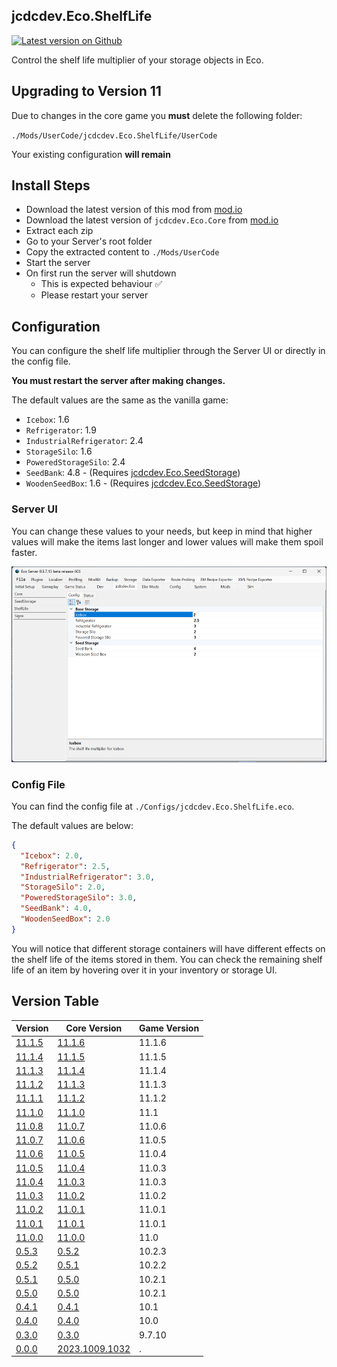 ## jcdcdev.Eco.ShelfLife

[![Latest version on Github](https://badgen.net/github/tag/jcdcdev/jcdcdev.Eco.ShelfLife?color=3a93b4&label=Mod)](https://github.com/jcdcdev/jcdcdev.Eco.ShelfLife/releases/latest)

Control the shelf life multiplier of your storage objects in Eco.

## Upgrading to Version 11
 
Due to changes in the core game you **must** delete the following folder:

`./Mods/UserCode/jcdcdev.Eco.ShelfLife/UserCode`

Your existing configuration **will remain**

## Install Steps

- Download the latest version of this mod from [mod.io](https://mod.io/g/eco/m/jcdcdevecoshelflife)
- Download the latest version of `jcdcdev.Eco.Core` from [mod.io](https://mod.io/g/eco/m/jcdcdevecocore)
- Extract each zip
- Go to your Server's root folder
- Copy the extracted content to `./Mods/UserCode`
- Start the server
- On first run the server will shutdown
    - This is expected behaviour ✅
    - Please restart your server

## Configuration

You can configure the shelf life multiplier through the Server UI or directly in the config file.

**You must restart the server after making changes.**

The default values are the same as the vanilla game:

- `Icebox`: 1.6
- `Refrigerator`: 1.9
- `IndustrialRefrigerator`: 2.4
- `StorageSilo`: 1.6
- `PoweredStorageSilo`: 2.4
- `SeedBank`: 4.8 - (Requires [jcdcdev.Eco.SeedStorage](https://mod.io/g/eco/m/jcdcdevecoseedstorage))
- `WoodenSeedBox`: 1.6 - (Requires [jcdcdev.Eco.SeedStorage](https://mod.io/g/eco/m/jcdcdevecoseedstorage))

### Server UI

You can change these values to your needs, but keep in mind that higher values will make the items last longer and lower values will make them spoil faster.

![Server UI](https://raw.githubusercontent.com/jcdcdev/jcdcdev.Eco.ShelfLife/main/docs/screenshots/2-config.png)

### Config File

You can find the config file at `./Configs/jcdcdev.Eco.ShelfLife.eco`.

The default values are below:

```json
{
  "Icebox": 2.0,
  "Refrigerator": 2.5,
  "IndustrialRefrigerator": 3.0,
  "StorageSilo": 2.0,
  "PoweredStorageSilo": 3.0,
  "SeedBank": 4.0,
  "WoodenSeedBox": 2.0
}
```

You will notice that different storage containers will have different effects on the shelf life of the items stored in them. You can check the remaining shelf
life of an item by hovering over it in your inventory or storage UI.

## Version Table
| Version | Core Version | Game Version |
|-----|---------| -----------|
| [11.1.5](https://github.com/jcdcdev/jcdcdev.Eco.ShelfLife/releases/tag/11.1.5) | [11.1.6](https://github.com/jcdcdev/jcdcdev.Eco.Core/releases/tag/11.1.6) | 11.1.6 |
| [11.1.4](https://github.com/jcdcdev/jcdcdev.Eco.ShelfLife/releases/tag/11.1.4) | [11.1.5](https://github.com/jcdcdev/jcdcdev.Eco.Core/releases/tag/11.1.5) | 11.1.5 |
| [11.1.3](https://github.com/jcdcdev/jcdcdev.Eco.ShelfLife/releases/tag/11.1.3) | [11.1.4](https://github.com/jcdcdev/jcdcdev.Eco.Core/releases/tag/11.1.4) | 11.1.4 |
| [11.1.2](https://github.com/jcdcdev/jcdcdev.Eco.ShelfLife/releases/tag/11.1.2) | [11.1.3](https://github.com/jcdcdev/jcdcdev.Eco.Core/releases/tag/11.1.3) | 11.1.3 |
| [11.1.1](https://github.com/jcdcdev/jcdcdev.Eco.ShelfLife/releases/tag/11.1.1) | [11.1.2](https://github.com/jcdcdev/jcdcdev.Eco.Core/releases/tag/11.1.2) | 11.1.2 |
| [11.1.0](https://github.com/jcdcdev/jcdcdev.Eco.ShelfLife/releases/tag/11.1.0) | [11.1.0](https://github.com/jcdcdev/jcdcdev.Eco.Core/releases/tag/11.1.0) | 11.1 |
| [11.0.8](https://github.com/jcdcdev/jcdcdev.Eco.ShelfLife/releases/tag/11.0.8) | [11.0.7](https://github.com/jcdcdev/jcdcdev.Eco.Core/releases/tag/11.0.7) | 11.0.6 |
| [11.0.7](https://github.com/jcdcdev/jcdcdev.Eco.ShelfLife/releases/tag/11.0.7) | [11.0.6](https://github.com/jcdcdev/jcdcdev.Eco.Core/releases/tag/11.0.6) | 11.0.5 |
| [11.0.6](https://github.com/jcdcdev/jcdcdev.Eco.ShelfLife/releases/tag/11.0.6) | [11.0.5](https://github.com/jcdcdev/jcdcdev.Eco.Core/releases/tag/11.0.5) | 11.0.4 |
| [11.0.5](https://github.com/jcdcdev/jcdcdev.Eco.ShelfLife/releases/tag/11.0.5) | [11.0.4](https://github.com/jcdcdev/jcdcdev.Eco.Core/releases/tag/11.0.4) | 11.0.3 |
| [11.0.4](https://github.com/jcdcdev/jcdcdev.Eco.ShelfLife/releases/tag/11.0.4) | [11.0.3](https://github.com/jcdcdev/jcdcdev.Eco.Core/releases/tag/11.0.3) | 11.0.3 |
| [11.0.3](https://github.com/jcdcdev/jcdcdev.Eco.ShelfLife/releases/tag/11.0.3) | [11.0.2](https://github.com/jcdcdev/jcdcdev.Eco.Core/releases/tag/11.0.2) | 11.0.2 |
| [11.0.2](https://github.com/jcdcdev/jcdcdev.Eco.ShelfLife/releases/tag/11.0.2) | [11.0.1](https://github.com/jcdcdev/jcdcdev.Eco.Core/releases/tag/11.0.1) | 11.0.1 |
| [11.0.1](https://github.com/jcdcdev/jcdcdev.Eco.ShelfLife/releases/tag/11.0.1) | [11.0.1](https://github.com/jcdcdev/jcdcdev.Eco.Core/releases/tag/11.0.1) | 11.0.1 |
| [11.0.0](https://github.com/jcdcdev/jcdcdev.Eco.ShelfLife/releases/tag/11.0.0) | [11.0.0](https://github.com/jcdcdev/jcdcdev.Eco.Core/releases/tag/11.0.0) | 11.0 |
| [0.5.3](https://github.com/jcdcdev/jcdcdev.Eco.ShelfLife/releases/tag/0.5.3) | [0.5.2](https://github.com/jcdcdev/jcdcdev.Eco.Core/releases/tag/0.5.2) | 10.2.3 |
| [0.5.2](https://github.com/jcdcdev/jcdcdev.Eco.ShelfLife/releases/tag/0.5.2) | [0.5.1](https://github.com/jcdcdev/jcdcdev.Eco.Core/releases/tag/0.5.1) | 10.2.2 |
| [0.5.1](https://github.com/jcdcdev/jcdcdev.Eco.ShelfLife/releases/tag/0.5.1) | [0.5.0](https://github.com/jcdcdev/jcdcdev.Eco.Core/releases/tag/0.5.0) | 10.2.1 |
| [0.5.0](https://github.com/jcdcdev/jcdcdev.Eco.ShelfLife/releases/tag/0.5.0) | [0.5.0](https://github.com/jcdcdev/jcdcdev.Eco.Core/releases/tag/0.5.0) | 10.2.1 |
| [0.4.1](https://github.com/jcdcdev/jcdcdev.Eco.ShelfLife/releases/tag/0.4.1) | [0.4.1](https://github.com/jcdcdev/jcdcdev.Eco.Core/releases/tag/0.4.1) | 10.1 |
| [0.4.0](https://github.com/jcdcdev/jcdcdev.Eco.ShelfLife/releases/tag/0.4.0) | [0.4.0](https://github.com/jcdcdev/jcdcdev.Eco.Core/releases/tag/0.4.0) | 10.0 |
| [0.3.0](https://github.com/jcdcdev/jcdcdev.Eco.ShelfLife/releases/tag/0.3.0) | [0.3.0](https://github.com/jcdcdev/jcdcdev.Eco.Core/releases/tag/0.3.0) | 9.7.10 |
| [0.0.0](https://github.com/jcdcdev/jcdcdev.Eco.ShelfLife/releases/tag/0.0.0) | [2023.1009.1032](https://github.com/jcdcdev/jcdcdev.Eco.Core/releases/tag/2023.1009.1032) | . |
